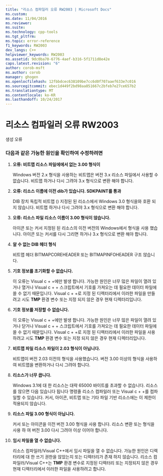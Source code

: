 ```yaml
---
title: "리소스 컴파일러 오류 RW2003 | Microsoft Docs"
ms.custom: 
ms.date: 11/04/2016
ms.reviewer: 
ms.suite: 
ms.technology: cpp-tools
ms.tgt_pltfrm: 
ms.topic: error-reference
f1_keywords: RW2003
dev_langs: C++
helpviewer_keywords: RW2003
ms.assetid: 9dc0ba70-6776-4aef-b316-5f1711d8e42e
caps.latest.revision: "6"
author: corob-msft
ms.author: corob
manager: ghogen
ms.openlocfilehash: 12fbbdcec638109be7cc6d0f707aaef633e7c016
ms.sourcegitcommit: ebec1d449f2bd98aa851667c2bfeb7e27ce657b2
ms.translationtype: MT
ms.contentlocale: ko-KR
ms.lasthandoff: 10/24/2017
---
```

# <a name="resource-compiler-error-rw2003"></a>리소스 컴파일러 오류 RW2003
생성 오류  
  
### <a name="to-fix-by-checking-the-following-possible-causes"></a>다음과 같은 가능한 원인을 확인하여 수정하려면  
  
1.  **오류: 비트맵 리소스 파일에에서 없는 3.00 형식이**  
  
     Windows 버전 2.x 형식을 사용하는 비트맵은 버전 3.x 리소스 파일에서 사용할 수 없습니다. 비트맵 하거나 다시 그려야 3.x 형식으로 변환 해야 합니다.  
  
2.  **오류: 리소스 이름에 이전 dib가 있습니다. SDKPAINT를 통과**  
  
     DIB 장치 독립적 비트맵 () 지정된 된 리소스에서 Windows 3.0 형식을와 호환 되지 않습니다. 비트맵 하거나 다시 그려야 3.x 형식으로 변환 해야 합니다.  
  
3.  **오류: 리소스 파일 리소스 이름이 3.00 형식이 않습니다.**  
  
     아이콘 또는 커서 지정된 된 리소스의 이전 버전의 Windows에서 형식을 사용 했습니다. 아이콘 또는 커서를 다시 그리면 하거나 3.x 형식으로 변환 해야 합니다.  
  
4.  **알 수 없는 DIB 헤더 형식**  
  
     비트맵 헤더 BITMAPCOREHEADER 또는 BITMAPINFOHEADER 구조 않습니다.  
  
5.  **기호 정보를 초기화할 수 없습니다.**  
  
     이 오류는 Visual c + +에만 발생 합니다. 가능한 원인은 너무 많은 파일이 열려 있거나 열거나 Visual c + + 스크립트에서 기호를 가져오는 데 필요한 데이터 파일에 쓸 수 없기 때문입니다. Visual c + +로 지정 된 디렉터리에서 이러한 파일을 만들려고 시도 **TMP** 환경 변수 또는 지정 되지 않은 경우 현재 디렉터리입니다.  
  
6.  **기호 정보를 저장할 수 없습니다.**  
  
     이 오류는 Visual c + +에만 발생 합니다. 가능한 원인은 너무 많은 파일이 열려 있거나 닫거나 Visual c + + 스크립트에서 기호를 가져오는 데 필요한 데이터 파일에 쓸 수 없기 때문입니다. Visual c + +로 지정 된 디렉터리에서 이러한 파일을 사용 하려고 시도 **TMP** 환경 변수 또는 지정 되지 않은 경우 현재 디렉터리입니다.  
  
7.  **비트맵 파일 리소스 파일이 2.03 형식이 아닙니다.**  
  
     비트맵이 버전 2.03 이전의 형식을 사용했습니다. 버전 3.00 이상의 형식을 사용하여 비트맵을 변환하거나 다시 그려야 합니다.  
  
8.  **리소스가 너무 큽니다.**  
  
     Windows 3.1에 대 한 리소스는 대략 65000 바이트를 초과할 수 없습니다. 리소스를 않으면 다음 있습니다 됩니다 명령줄 리소스 컴파일러 또는 Visual c + +를 컴파일할 수 있습니다. 커서, 아이콘, 비트맵 또는 기타 파일 기반 리소스에는 이 제한이 적용되지 않습니다.  
  
9. **리소스 파일 3.00 형식이 아닙니다.**  
  
     커서 또는 아이콘을 이전 버전 3.00 형식을 사용 합니다. 리소스 변환 또는 형식을 사용 하 여 버전 3.00 다시 그려야 이상 이어야 합니다.  
  
10. **임시 파일을 열 수 없습니다.**  
  
     리소스 컴파일러/Visual C++에서 임시 파일을 열 수 없습니다. 가능한 원인은 디렉터리에 대 한 쓰기 권한을 않았는지 또는 디렉터리가 존재 하지 않습니다. 리소스 컴파일러/Visual C++는 **TMP** 환경 변수로 지정된 디렉터리 또는 지정되지 않은 경우 현재 디렉터리에서 이러한 파일을 사용하려고 합니다.